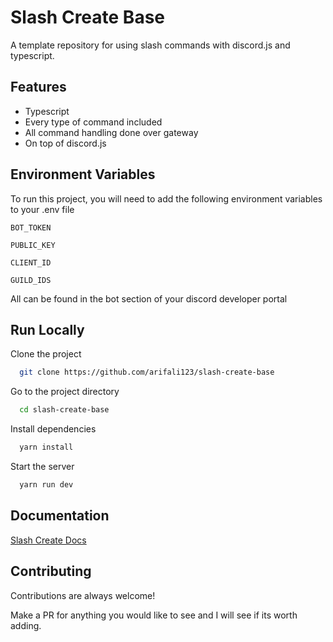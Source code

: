 # Slash Create Base

A template repository for using slash commands with discord.js and typescript.

## Features

- Typescript
- Every type of command included
- All command handling done over gateway
- On top of discord.js

## Environment Variables

To run this project, you will need to add the following environment variables to your .env file

`BOT_TOKEN`

`PUBLIC_KEY`

`CLIENT_ID`

`GUILD_IDS`

All can be found in the bot section of your discord developer portal

## Run Locally

Clone the project

```bash
  git clone https://github.com/arifali123/slash-create-base
```

Go to the project directory

```bash
  cd slash-create-base
```

Install dependencies

```bash
  yarn install
```

Start the server

```bash
  yarn run dev
```

## Documentation

[Slash Create Docs](https://slash-create.js.org/#/docs/main/latest/general/welcome)

## Contributing

Contributions are always welcome!

Make a PR for anything you would like to see and I will see if its worth adding.
